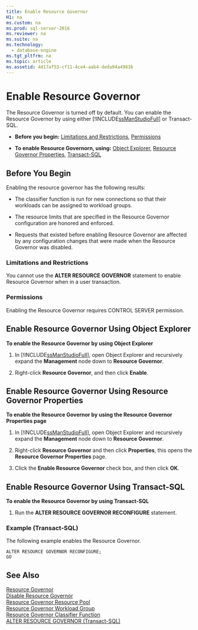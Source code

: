 ```yaml
---
title: Enable Resource Governor
H1: na
ms.custom: na
ms.prod: sql-server-2016
ms.reviewer: na
ms.suite: na
ms.technology: 
  - database-engine
ms.tgt_pltfrm: na
ms.topic: article
ms.assetid: 4d17af53-cf11-4ce4-aab4-deda94a49836
---
```

# Enable Resource Governor
  The Resource Governor is turned off by default. You can enable the Resource Governor by using either [!INCLUDE[ssManStudioFull](../../Topics/TopicNameContainA/includes/ssManStudioFull_md.md)] or Transact-SQL.  
  
-   **Before you begin:**  [Limitations and Restrictions](#LimitationsRestrictions), [Permissions](#Permissions)  
  
-   **To enable Resource Governorn, using:**  [Object Explorer](#RGOnObjEx), [Resource Governor Properties](#RGOnProp), [Transact-SQL](#RGOnTSQL)  
  
##  <a name="BeforeYouBegin"></a> Before You Begin  
 Enabling the resource governor has the following results:  
  
-   The classifier function is run for new connections so that their workloads can be assigned to workload groups.  
  
-   The resource limits that are specified in the Resource Governor configuration are honored and enforced.  
  
-   Requests that existed before enabling Resource Governor are affected by any configuration changes that were made when the Resource Governor was disabled.  
  
###  <a name="LimitationsRestrictions"></a> Limitations and Restrictions  
 You cannot use the **ALTER RESOURCE GOVERNOR** statement to enable Resource Governor when in a user transaction.  
  
###  <a name="Permissions"></a> Permissions  
 Enabling the Resource Governor requires CONTROL SERVER permission.  
  
##  <a name="RGOnObjEx"></a> Enable Resource Governor Using Object Explorer  
 **To enable the Resource Governor by using Object Explorer**  
  
1.  In [!INCLUDE[ssManStudioFull](../../Topics/TopicNameContainA/includes/ssManStudioFull_md.md)], open Object Explorer and recursively expand the **Management** node down to **Resource Governor**.  
  
2.  Right-click **Resource Governor**, and then click **Enable**.  
  
##  <a name="RGOnProp"></a> Enable Resource Governor Using Resource Governor Properties  
 **To enable the Resource Governor by using the Resource Governor Properties page**  
  
1.  In [!INCLUDE[ssManStudioFull](../../Topics/TopicNameContainA/includes/ssManStudioFull_md.md)], open Object Explorer and recursively expand the **Management** node down to **Resource Governor**.  
  
2.  Right-click **Resource Governor** and then click **Properties**, this opens the **Resource Governor Properties** page.  
  
3.  Click the **Enable Resource Governor** check box, and then click **OK**.  
  
##  <a name="RGOnTSQL"></a> Enable Resource Governor Using Transact-SQL  
 **To enable the Resource Governor by using Transact-SQL**  
  
1.  Run the **ALTER RESOURCE GOVERNOR RECONFIGURE** statement.  
  
### Example (Transact-SQL)  
 The following example enables the Resource Governor.  
  
```  
ALTER RESOURCE GOVERNOR RECONFIGURE;  
GO  
```  
  
## See Also  
 [Resource Governor](../../Topics/TopicNameNotContainA/Resource-Governor.md)   
 [Disable Resource Governor](../../Topics/TopicNameNotContainA/Disable-Resource-Governor.md)   
 [Resource Governor Resource Pool](../../Topics/TopicNameNotContainA/Resource-Governor-Resource-Pool.md)   
 [Resource Governor Workload Group](../../Topics/TopicNameNotContainA/Resource-Governor-Workload-Group.md)   
 [Resource Governor Classifier Function](../../Topics/TopicNameNotContainA/Resource-Governor-Classifier-Function.md)   
 [ALTER RESOURCE GOVERNOR &#40;Transact-SQL&#41;](../Topic/ALTER%20RESOURCE%20GOVERNOR%20\(Transact-SQL\).md)  
  
  